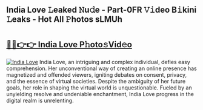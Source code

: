 ## India Love 𝙻eaked 𝙽u𝚍e - Part-0FR 𝚅𝚒deo B𝚒kini 𝙻eaks - Hot All 𝙿hotos sLMUh

# <h2><a href="http://ld425q8.urlbe.top/?page=India+Love">🔗🔗👉👉 India Love P𝚑oto𝚜Vid𝚎o</a></h2>

[![India Love](https://i.imgur.com/eBuTRDB.gif)](http://ld425q8.urlbe.top/?page=India+Love)
India Love, an intriguing and complex individual, defies easy comprehension. Her unconventional way of creating an online presence has magnetized and offended viewers, igniting debates on consent, privacy, and the essence of virtual societies. Despite the ambiguity of her future goals, her role in shaping the virtual world is unquestionable. Fueled by an unyielding resolve and undeniable enchantment, India Love progress in the digital realm is unrelenting.
